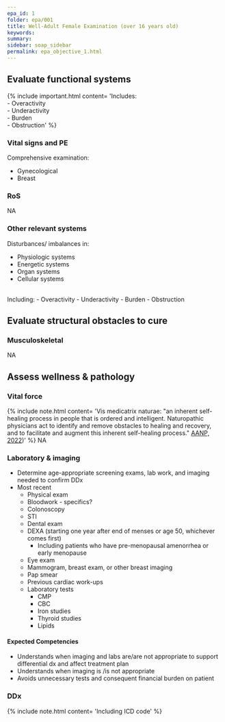 ```yaml
---
epa_id: 1
folder: epa/001
title: Well-Adult Female Examination (over 16 years old)
keywords: 
summary: 
sidebar: soap_sidebar
permalink: epa_objective_1.html
---
```


## Evaluate functional systems
{% include important.html content= 'Includes:<br>- Overactivity<br>- Underactivity<br>- Burden<br>- Obstruction' %}
  
### Vital signs and PE
Comprehensive examination:
- Gynecological
- Breast

### RoS
NA

### Other relevant systems
Disturbances/ imbalances in: 
- Physiologic systems
- Energetic systems
- Organ systems
- Cellular systems 
<br>
Including:
- Overactivity
- Underactivity
- Burden
- Obstruction

## Evaluate structural obstacles to cure
### Musculoskeletal
NA

## Assess wellness & pathology
### Vital force
{% include note.html content= 'Vis medicatrix naturae: "an inherent self-healing process in people that is ordered and intelligent. Naturopathic physicians act to identify and remove obstacles to healing and recovery, and to facilitate and augment this inherent self-healing process." [AANP, 2022](https://naturopathic.org/page/PrinciplesNaturopathicMedicine?&hhsearchterms=%22vis+and+medicatrix+and+naturae%22))' %}
NA

### Laboratory & imaging
- Determine age-appropriate screening exams, lab work, and imaging needed to confirm DDx
- Most recent 
  - Physical exam
  - Bloodwork - specifics?
  - Colonoscopy 
  - STI
  - Dental exam
  - DEXA (starting one year after end of menses or age 50, whichever comes first)
    - Including patients who have pre-menopausal amenorrhea or early menopause
  - Eye exam
  - Mammogram, breast exam, or other breast imaging
  - Pap smear
  - Previous cardiac work-ups
  - Laboratory tests
    - CMP
    - CBC
    - Iron studies
    - Thyroid studies
    - Lipids



#### Expected Competencies
- Understands when imaging and labs are/are not appropriate to support differential dx and affect treatment plan 
- Understands when imaging is /is not appropriate 
- Avoids unnecessary tests and consequent financial burden on patient 


### DDx
{% include note.html content= 'Including ICD code' %}
